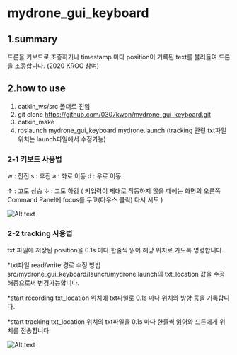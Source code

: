 mydrone_gui_keyboard
========================

1.summary
---------------
드론을 키보드로 조종하거나 
timestamp 마다 position이 기록된 text를 불러들여 드론을 조종합니다.
(2020 KROC 참여)


2.how to use
-----------------
1. catkin_ws/src 폴더로 진입
2. git clone https://github.com/0307kwon/mydrone_gui_keyboard.git
3. catkin_make
4. roslaunch mydrone_gui_keyboard mydrone.launch
(tracking 관련 txt파일 위치는 launch파일에서 수정가능)

### 2-1 키보드 사용법
w : 전진
s : 후진
a : 좌로 이동
d : 우로 이동

↑ : 고도 상승
↓ : 고도 하강
( 키입력이 제대로 작동하지 않을 때에는 화면의 오른쪽 Command Panel에 focus를 두고(마우스 클릭) 다시 시도 )

![Alt text](/image/keyboard.gif "keyboard")


### 2-2 tracking 사용법
txt 파일에 저장된 position을 0.1s 마다 한줄씩 읽어 해당 위치로 가도록 명령합니다.

*txt파일 read/write 경로 수정 방법
src/mydrone_gui_keyboard/launch/mydrone.launch의 
txt_location 값을 수정해줌으로써 변경가능합니다.

*start recording 
txt_location 위치에 txt파일로 0.1s 마다 위치와 방향 등을 기록합니다.

*start tracking
txt_location 위치의 txt파일을 0.1s 마다 한줄씩 읽어와 드론에게 위치를 전송합니다.

![Alt text](/image/tracking.gif "tracking")


